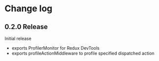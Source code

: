 # Change log

## 0.2.0 Release

Initial release

- exports ProfilerMonitor for Redux DevTools
- exports profileActionMiddleware to profile specified dispatched action
